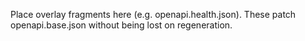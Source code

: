 Place overlay fragments here (e.g. openapi.health.json).
These patch openapi.base.json without being lost on regeneration.
